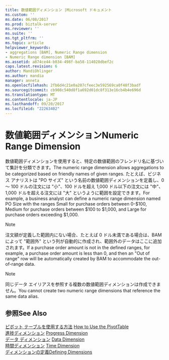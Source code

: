 ```yaml
---
title: 数値範囲ディメンション |Microsoft ドキュメント
ms.custom: ''
ms.date: 06/08/2017
ms.prod: biztalk-server
ms.reviewer: ''
ms.suite: ''
ms.tgt_pltfrm: ''
ms.topic: article
helpviewer_keywords:
- aggregations [BAM], Numeric Range dimension
- Numeric Range dimension [BAM]
ms.assetid: a874ce44-b034-498f-ba58-114028dbef2c
caps.latest.revision: 6
author: MandiOhlinger
ms.author: mandia
manager: anneta
ms.openlocfilehash: 2fb6d4c21e0a207cfeec3e592569ca0f48f3badf
ms.sourcegitcommit: cb908c540d8f1a692d01dc8f313e16cb4b4e696d
ms.translationtype: MT
ms.contentlocale: ja-JP
ms.lasthandoff: 09/20/2017
ms.locfileid: "22263402"
---
```

# <a name="numeric-range-dimension"></a><span data-ttu-id="c2363-102">数値範囲ディメンション</span><span class="sxs-lookup"><span data-stu-id="c2363-102">Numeric Range Dimension</span></span>
<span data-ttu-id="c2363-103">数値範囲ディメンションを使用すると、特定の数値範囲のフレンドリ名に基づいて集計を分類できます。</span><span class="sxs-lookup"><span data-stu-id="c2363-103">The numeric range dimension allows aggregations to be categorized based on friendly names of given ranges.</span></span> <span data-ttu-id="c2363-104">たとえば、ビジネス アナリストは "PO サイズ" という名前の数値範囲ディメンションを定義し、0 ～ 100 ドルの注文には "小"、100 ドルを超え 1,000 ドル以下の注文には "中"、1,000 ドルを超える注文には "大" というように範囲を設定できます。</span><span class="sxs-lookup"><span data-stu-id="c2363-104">For example, a business analyst can define a numeric range dimension named PO Size with the ranges Small for purchase orders between 0-$100, Medium for purchase orders between $100 to $1,000, and Large for purchase orders exceeding $1,000.</span></span>  
  
> [!NOTE]
>  <span data-ttu-id="c2363-105">注文額が定義した範囲内にない場合、たとえば 0 ドル未満である場合は、BAM によって "範囲外" という列が自動的に作成され、範囲外のデータはここに追加されます。</span><span class="sxs-lookup"><span data-stu-id="c2363-105">If a purchase order amount is not in the defined ranges, for example, a purchase order amount is less than 0, and then an "Out of range" row will be automatically created by BAM to accommodate the out-of-range data.</span></span>  
  
> [!NOTE]
>  <span data-ttu-id="c2363-106">同じデータ エイリアスを参照する複数の数値範囲ディメンションは作成できません。</span><span class="sxs-lookup"><span data-stu-id="c2363-106">You cannot create two numeric range dimensions that reference the same data alias.</span></span>  
  
## <a name="see-also"></a><span data-ttu-id="c2363-107">参照</span><span class="sxs-lookup"><span data-stu-id="c2363-107">See Also</span></span>  
 <span data-ttu-id="c2363-108">[ピボット テーブルを使用する方法](../core/how-to-use-the-pivottable.md) </span><span class="sxs-lookup"><span data-stu-id="c2363-108">[How to Use the PivotTable](../core/how-to-use-the-pivottable.md) </span></span>  
 <span data-ttu-id="c2363-109">[進捗ディメンション](../core/progress-dimension.md) </span><span class="sxs-lookup"><span data-stu-id="c2363-109">[Progress Dimension](../core/progress-dimension.md) </span></span>  
 <span data-ttu-id="c2363-110">[データ ディメンション](../core/data-dimension.md) </span><span class="sxs-lookup"><span data-stu-id="c2363-110">[Data Dimension](../core/data-dimension.md) </span></span>  
 <span data-ttu-id="c2363-111">[時間ディメンション](../core/time-dimension.md) </span><span class="sxs-lookup"><span data-stu-id="c2363-111">[Time Dimension](../core/time-dimension.md) </span></span>  
 [<span data-ttu-id="c2363-112">ディメンションの定義</span><span class="sxs-lookup"><span data-stu-id="c2363-112">Defining Dimensions</span></span>](../core/defining-dimensions.md)